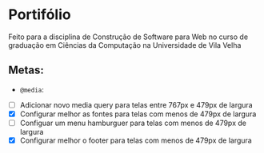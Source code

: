 # Portifólio
Feito para a disciplina de Construção de Software para Web no curso de graduação em Ciências da Computação na Universidade de Vila Velha  

## Metas:
* ` @media `:
- [ ] Adicionar novo media query para telas entre 767px e 479px de largura  
- [x] Configurar melhor as fontes para telas com menos de 479px de largura  
- [ ] Configuar um menu hamburguer para telas com menos de 479px de largura  
- [x] Configurar melhor o footer para telas com menos de 479px de largura  
